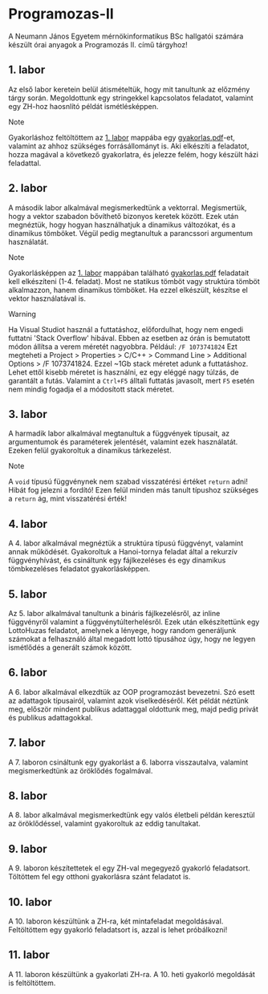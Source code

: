 # Programozas-II
 A Neumann János Egyetem mérnökinformatikus BSc hallgatói számára készült órai anyagok a Programozás II. című tárgyhoz!

## 1. labor
 Az első labor keretein belül átismételtük, hogy mit tanultunk az előzmény tárgy során. Megoldottunk egy stringekkel kapcsolatos feladatot, valamint egy ZH-hoz haosnlító példát ismétlésképpen.
>[!NOTE]
Gyakorláshoz feltöltöttem az [1. labor](https://github.com/Gyuri02917/Programozas-II/tree/main/1.%20labor) mappába egy [gyakorlas.pdf](https://github.com/Gyuri02917/Programozas-II/blob/main/1.%20labor/gyakorlas.pdf)-et, valamint az ahhoz szükséges forrásállományt is. Aki elkészíti a feladatot, hozza magával a következő gyakorlatra, és jelezze felém, hogy készült házi feladattal.

## 2. labor
 A második labor alkalmával megismerkedtünk a vektorral. Megismertük, hogy a vektor szabadon bővíthető bizonyos keretek között. Ezek után megnéztük, hogy hogyan használhatjuk a dinamikus változókat, és a dinamikus tömböket. Végül pedig megtanultuk a parancssori argumentum használatát.
 >[!NOTE]
 Gyakorlásképpen az [1. labor](https://github.com/Gyuri02917/Programozas-II/tree/main/1.%20labor) mappában található [gyakorlas.pdf](https://github.com/Gyuri02917/Programozas-II/blob/main/1.%20labor/gyakorlas.pdf) feladatait kell elkészíteni (1-4. feladat). Most ne statikus tömböt vagy struktúra tömböt alkalmazzon, hanem dinamikus tömböket. Ha ezzel elkészült, készítse el vektor használatával is.
 
 >[!WARNING]
 Ha Visual Studiot használ a futtatáshoz, előfordulhat, hogy nem engedi futtatni 'Stack Overflow' hibával. Ebben az esetben az órán is bemutatott módon állítsa a verem méretét nagyobbra. Például: `/F 1073741824` Ezt megteheti a Project > Properties > C/C++ > Command Line > Additional Options >  /F 1073741824. Ezzel ~1Gb stack méretet adunk a futtatáshoz. Lehet ettől kisebb méretet is használni, ez egy eléggé nagy túlzás, de garantált a futás. Valamint a `Ctrl+F5` álltali futtatás javasolt, mert `F5` esetén nem mindig fogadja el a módosított stack méretet.

## 3. labor
 A harmadik labor alkalmával megtanultuk a függvények típusait, az argumentumok és paraméterek jelentését, valamint ezek használatát. Ezeken felül gyakoroltuk a dinamikus tárkezelést.
 >[!NOTE]
 A `void` típusú függvénynek nem szabad visszatérési értéket `return` adni! Hibát fog jelezni a fordító! Ezen felül minden más tanult típushoz szükséges a `return` ág, mint visszatérési érték!
 
## 4. labor
 A 4. labor alkalmával megnéztük a struktúra típusú függvényt, valamint annak működését. Gyakoroltuk a Hanoi-tornya feladat által a rekurzív függvényhívást, és csináltunk egy fájlkezeléses és egy dinamikus tömbkezeléses feladatot gyakorlásképpen.
 
## 5. labor
 Az 5. labor alkalmával tanultunk a bináris fájlkezelésről, az inline függvényről valamint a függvénytúlterhelésről. Ezek után elkészítettünk egy LottoHuzas feladatot, amelynek a lényege, hogy random generáljunk számokat a felhasználó által megadott lottó típusához úgy, hogy ne legyen ismétlődés a generált számok között.

## 6. labor
 A 6. labor alkalmával elkezdtük az OOP programozást bevezetni. Szó esett az adattagok típusairól, valamint azok viselkedéséről. Két példát néztünk meg, először mindent publikus adattaggal oldottunk meg, majd pedig privát és publikus adattagokkal.
 
## 7. labor
 A 7. laboron csináltunk egy gyakorlást a 6. laborra visszautalva, valamint megismerkedtünk az öröklődés fogalmával.
 
## 8. labor
 A 8. labor alkalmával megismerkedtünk egy valós életbeli példán keresztül az öröklődéssel, valamint gyakoroltuk az eddig tanultakat.

## 9. labor
 A 9. laboron készítettetek el egy ZH-val megegyező gyakorló feladatsort. Töltöttem fel egy otthoni gyakorlásra szánt feladatot is.
 
## 10. labor
 A 10. laboron készültünk a ZH-ra, két mintafeladat megoldásával. Feltöltöttem egy gyakorló feladatsort is, azzal is lehet próbálkozni!
 
## 11. labor
 A 11. laboron készültünk a gyakorlati ZH-ra. A 10. heti gyakorló megoldását is feltöltöttem.